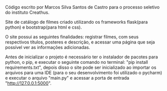 Código escrito por Marcos Silva Santos de Castro para o processo seletivo do instituto Creathus.

Site de catálogo de filmes criado utilizando os frameworks flask(para python) e bootstrap(para html e css).

O site possui as seguintes finalidades: registrar filmes, com seus respectivos títulos, posteres e descrição, e acessar uma página que seja possível ver as informações adicionadas.

Antes de inicializar o projeto é necessário ter o instalador de pacotes para python, o pip, e executar o seguinte comando no terminal: "pip install requirements.txt", depois disso o site pode ser inicializado ao importar os arquivos para uma IDE (para o seu desenvolvimento foi utilizado o pycharm) e executar o arquivo "main.py" e acessar a porta de entrada "http://127.0.0.1:5000".
